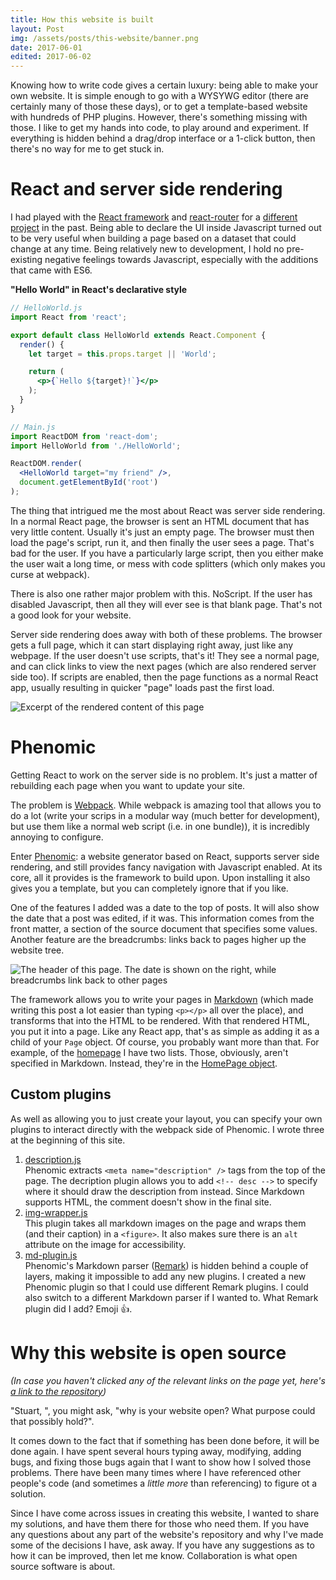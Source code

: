 ```yaml
---
title: How this website is built
layout: Post
img: /assets/posts/this-website/banner.png
date: 2017-06-01
edited: 2017-06-02
---
```


Knowing how to write code gives a certain luxury: being able to make your own website. It is simple enough to go with a WYSYWG editor (there are certainly many of those these days), or to get a template-based website with hundreds of PHP plugins. However, there's something missing with those. I like to get my hands into code, to play around and experiment. If everything is hidden behind a drag/drop interface or a 1-click button, then there's no way for me to get stuck in.

# React and server side rendering

I had played with the [React framework](https://facebook.github.io/react/) and [react-router](https://github.com/ReactTraining/react-router) for a [different project](https://github.com/SecretOnline/Info-Repo) in the past. Being able to declare the UI inside Javascript turned out to be very useful when building a page based on a dataset that could change at any time. Being relatively new to development, I hold no pre-existing negative feelings towards Javascript, especially with the additions that came with ES6.

**"Hello World" in React's declarative style**

```jsx
// HelloWorld.js
import React from 'react';

export default class HelloWorld extends React.Component {
  render() {
    let target = this.props.target || 'World';

    return (
      <p>{`Hello ${target}!`}</p>
    );
  }
}

// Main.js
import ReactDOM from 'react-dom';
import HelloWorld from './HelloWorld';

ReactDOM.render(
  <HelloWorld target="my friend" />,
  document.getElementById('root')
);
```

The thing that intrigued me the most about React was server side rendering. In a normal React page, the browser is sent an HTML document that has very little content. Usually it's just an empty page. The browser must then load the page's script, run it, and then finally the user sees a page. That's bad for the user. If you have a particularly large script, then you either make the user wait a long time, or mess with code splitters (which only makes you curse at webpack).

There is also one rather major problem with this. NoScript. If the user has disabled Javascript, then all they will ever see is that blank page. That's not a good look for your website.

Server side rendering does away with both of these problems. The browser gets a full page, which it can start displaying right away, just like any webpage. If the user doesn't use scripts, that's it! They see a normal page, and can click links to view the next pages (which are also rendered server side too). If scripts are enabled, then the page functions as a normal React app, usually resulting in quicker "page" loads past the first load.

![Excerpt of the rendered content of this page](/assets/posts/this-website/server-side-render.png)

# Phenomic

Getting React to work on the server side is no problem. It's just a matter of rebuilding each page when you want to update your site. 

The problem is [Webpack](https://webpack.js.org/). While webpack is amazing tool that allows you to do a lot (write your scrips in a modular way (much better for development), but use them like a normal web script (i.e. in one bundle)), it is incredibly annoying to configure. 

Enter [Phenomic](https://phenomic.io/): a website generator based on React, supports server side rendering, and still provides fancy navigation with Javascript enabled. At its core, all it provides is the framework to build upon. Upon installing it also gives you a template, but you can completely ignore that if you like. 

One of the features I added was a date to the top of posts. It will also show the date that a post was edited, if it was. This information comes from the front matter, a section of the source document that specifies some values. Another feature are the breadcrumbs: links back to pages higher up the website tree.

![The header of this page. The date is shown on the right, while breadcrumbs link back to other pages](/assets/posts/this-website/header-timestamp.png)

The framework allows you to write your pages in [Markdown](https://github.com/adam-p/markdown-here/wiki/Markdown-Cheatsheet) (which made writing this post a lot easier than typing `<p></p>` all over the place), and transforms that into the HTML to be rendered. With that rendered HTML, you put it into a page. Like any React app, that's as simple as adding it as a child of your `Page` object. Of course, you probably want more than that. For example, of the [homepage](/) I have two lists. Those, obviously, aren't specified in Markdown. Instead, they're in the [HomePage object](https://github.com/s-thom/website/blob/develop/src/pages/HomePage/index.js#L33).

## Custom plugins

As well as allowing you to just create your layout, you can specify your own plugins to interact directly with the webpack side of Phenomic. I wrote three at the beginning of this site. 

1. [description.js](https://github.com/s-thom/website/blob/develop/webpack/description.js)  
  Phenomic extracts `<meta name="description" />` tags from the top of the page. The decription plugin allows you to add `<!-- desc -->` to specify where it should draw the description from instead. Since Markdown supports HTML, the comment doesn't show in the final site.
2. [img-wrapper.js](https://github.com/s-thom/website/blob/develop/webpack/img-wrapper.js)  
  This plugin takes all markdown images on the page and wraps them (and their caption) in a `<figure>`. It also makes sure there is an `alt` attribute on the image for accessibility.
3. [md-plugin.js](https://github.com/s-thom/website/blob/develop/webpack/md-plugin.js)  
  Phenomic's Markdown parser ([Remark](https://github.com/wooorm/remark)) is hidden behind a couple of layers, making it impossible to add any new plugins. I created a new Phenomic plugin so that I could use different Remark plugins. I could also switch to a different Markdown parser if I wanted to. What Remark plugin did I add? Emoji :+1:.

# Why this website is open source

*(In case you haven't clicked any of the relevant links on the page yet, here's [a link to the repository](https://github.com/s-thom/website/))*

"Stuart, ", you might ask, "why is your website open? What purpose could that possibly hold?".

It comes down to the fact that if something has been done before, it will be done again. I have spent several hours typing away, modifying, adding bugs, and fixing those bugs again that I want to show how I solved those problems. There have been many times where I have referenced other people's code (and sometimes a *little more* than referencing) to figure ot a solution. 

Since I have come across issues in creating this website, I wanted to share my solutions, and have them there for those who need them. If you have any questions about any part of the website's repository and why I've made some of the decisions I have, ask away. If you have any suggestions as to how it can be improved, then let me know. Collaboration is what open source software is about.
